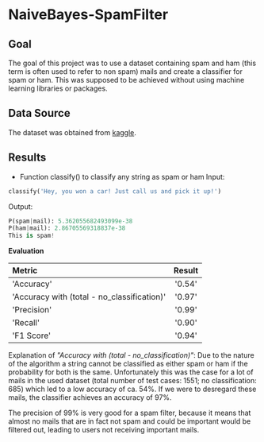 # NaiveBayes-SpamFilter

## Goal
The goal of this project was to use a dataset containing spam and ham (this term is often used to refer to non spam) mails and create a classifier for spam or ham.
This was supposed to be achieved without using machine learning libraries or packages.

## Data Source
The dataset was obtained from [kaggle](https://www.kaggle.com/datasets/venky73/spam-mails-dataset).

## Results
* Function classify() to classify any string as spam or ham
Input:
```py
classify('Hey, you won a car! Just call us and pick it up!')
```
Output:
```py
P(spam|mail): 5.362055682493099e-38
P(ham|mail): 2.86705569318837e-38
This is spam!
```

**Evaluation**

| Metric | Result |
| :--- | :----: |
| 'Accuracy' | '0.54' |
| 'Accuracy with (total - no_classification)' | '0.97' |
| 'Precision' | '0.99' |
| 'Recall' | '0.90' |
| 'F1 Score' | '0.94' |

Explanation of *"Accuracy with (total - no_classification)"*:
Due to the nature of the algorithm a string cannot be classified as either spam or ham if the probability for both is the same.
Unfortunately this was the case for a lot of mails in the used dataset (total number of test cases: 1551; no classification: 685) which led to a low accuracy of ca. 54%.
If we were to desregard these mails, the classifier achieves an accuracy of 97%.

The precision of 99% is very good for a spam filter, because it means that almost no mails that are in fact not spam and could be important would be filtered out, leading to users not receiving important mails.
